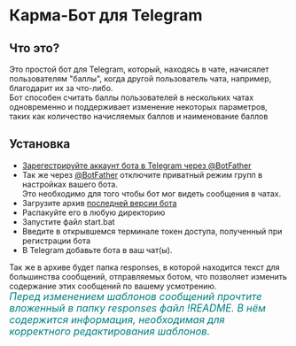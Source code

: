 # Карма-Бот для Telegram

## Что это?
Это простой бот для Telegram, который, находясь в чате, начисялет пользователям "баллы", когда другой пользователь чата, например, благодарит их за что-либо.  
Бот способен считать баллы пользователей в нескольких чатах одновременно и поддерживает изменение некоторых параметров, таких как количество начисляемых баллов и наименование баллов

## Установка
- [Зарегестрируйте аккаунт бота в Telegram через @BotFather](https://t.me/BotFather)
- Так же через [@BotFather](https://t.me/BotFather) отключите приватный режим групп в настройках вашего бота.  
  Это необходимо для того чтобы бот мог видеть сообщения в чатах.
- Загрузите архив [последней версии бота](github.com/PVLKorobov/Association-Karma-Bot/releases/latest)
- Распакуйте его в любую директорию
- Запустите файл start.bat
- Введите в открывшемся терминале токен доступа, полученный при регистрации бота
- В Telegram добавьте бота в ваш чат(ы).

Так же в архиве будет папка responses, в которой находится текст для большинства сообщений, отправляемых ботом, что позволяет изменить содержание этих сообщений по вашему усмотрению.  
<font size=4 style="color: teal">*Перед изменением шаблонов сообщений прочтите вложенный в папку responses файл !README. В нём содержится информация, необходимая для корректного редактирования шаблонов.*</font>